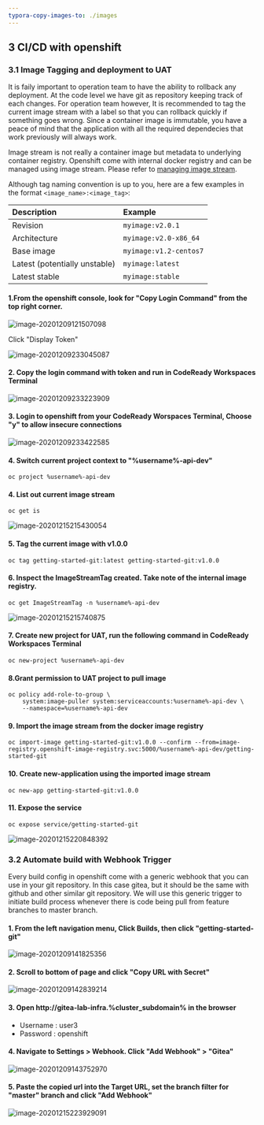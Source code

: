 ```yaml
---
typora-copy-images-to: ./images
---
```


## 3 CI/CD with openshift

### 3.1 Image Tagging and deployment to UAT

It is faily important to operation team to have the ability to rollback any deployment. At the code level we have git as repository keeping track of each changes. For operation team however, It is recommended to tag the current image stream with a label so that you can rollback quickly if something goes wrong. Since a container image is immutable, you have a peace of mind that the application with all the  required dependecies that work previously will always work.

Image stream is not really a container image but metadata to underlying container registry. Openshift come with internal docker registry and can be managed using image stream. Please refer to [managing image stream](https://docs.openshift.com/container-platform/4.6/openshift_images/image-streams-manage.html).

Although tag naming convention is up to you, here are a few examples in the format `<image_name>:<image_tag>`:

| Description                   | Example                |
| :---------------------------- | :--------------------- |
| Revision                      | `myimage:v2.0.1`       |
| Architecture                  | `myimage:v2.0-x86_64`  |
| Base image                    | `myimage:v1.2-centos7` |
| Latest (potentially unstable) | `myimage:latest`       |
| Latest stable                 | `myimage:stable`       |

#### 1.From the openshift console, look for "Copy Login Command" from the top right corner.

![image-20201209121507098](./images/image-20201209121507098.png)

Click "Display Token"

![image-20201209233045087](./images/image-20201209233045087.png)

#### 2. Copy the login command with token and run in CodeReady Workspaces Terminal

![image-20201209233223909](./images/image-20201209233223909.png)

#### 3. Login to openshift from your CodeReady Worspaces Terminal, Choose "y" to allow insecure connections

![image-20201209233422585](./images/image-20201209233422585.png)

#### 4. Switch current project context to "%username%-api-dev"

```
oc project %username%-api-dev
```

#### 4. List out current image stream

```
oc get is
```

![image-20201215215430054](./images/image-20201215215430054.png)

#### 5. Tag the current image with v1.0.0

```
oc tag getting-started-git:latest getting-started-git:v1.0.0
```

#### 6. Inspect the ImageStreamTag created. Take note of the internal image registry.

```
oc get ImageStreamTag -n %username%-api-dev
```

![image-20201215215740875](./images/image-20201215215740875.png)

#### 7. Create new project for UAT, run the following command in CodeReady Workspaces Terminal

```
oc new-project %username%-api-dev
```

#### 8.Grant permission to UAT project to pull image

```
oc policy add-role-to-group \
    system:image-puller system:serviceaccounts:%username%-api-dev \
    --namespace=%username%-api-dev
```



#### 9. Import the image stream from the docker image registry

```
oc import-image getting-started-git:v1.0.0 --confirm --from=image-registry.openshift-image-registry.svc:5000/%username%-api-dev/getting-started-git
```

#### 10. Create new-application using the imported image stream

```
oc new-app getting-started-git:v1.0.0
```

#### 11. Expose the service

```
oc expose service/getting-started-git
```

![image-20201215220848392](./images/image-20201215220848392.png)

### 3.2 Automate build with Webhook Trigger

Every build config in openshift come with a generic webhook that you can use in your git repository. In this case gitea, but it should be the same with github and other similar git repository. We will use this generic trigger to initiate build process whenever there is code being pull from feature branches to master branch.

#### 1. From the left navigation menu, Click Builds, then click "getting-started-git"

![image-20201209141825356](./images/image-20201209141825356.png)

#### 2. Scroll to bottom of page and click "Copy URL with Secret"

![image-20201209142839214](./images/image-20201209142839214.png)

#### 3. Open http://gitea-lab-infra.%cluster_subdomain% in the browser

- Username : user3
- Password : openshift

#### 4. Navigate to Settings > Webhook. Click "Add Webhook" > "Gitea"

![image-20201209143752970](./images/image-20201209143752970.png)

#### 5. Paste the copied url into the Target URL, set the branch filter for "master" branch and click "Add Webhook"

![image-20201215223929091](./images/image-20201215223929091.png)
